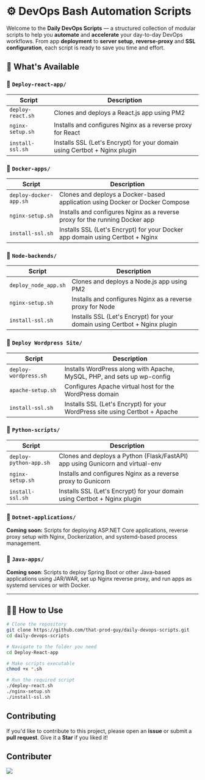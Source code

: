 # ⚙️ DevOps Bash Automation Scripts

Welcome to the **Daily DevOps Scripts** — a structured collection of modular scripts to help you **automate** and **accelerate** your day-to-day DevOps workflows. From app **deployment** to **server setup**, **reverse-proxy** and **SSL configuration**, each script is ready to save you time and effort.


## 🚀 What's Available

### 📁 `Deploy-react-app/`

| Script               | Description                                                                |
|----------------------|----------------------------------------------------------------------------|
| `deploy-react.sh`    | Clones and deploys a React.js app using PM2                                |
| `nginx-setup.sh`     | Installs and configures Nginx as a reverse proxy for React                 |
| `install-ssl.sh`     | Installs SSL (Let's Encrypt) for your domain using Certbot + Nginx plugin  |

### 📁 `Docker-apps/`



| Script               | Description                                                                |
|----------------------|----------------------------------------------------------------------------|
| `deploy-docker-app.sh`    | Clones and deploys a Docker-based application using Docker or Docker Compose                                |
| `nginx-setup.sh`     | Installs and configures Nginx as a reverse proxy for the running Docker app                |
| `install-ssl.sh`     | Installs SSL (Let's Encrypt) for your Docker app domain using Certbot + Nginx  |

### 📁 `Node-backends/`


| Script               | Description                                                                |
|----------------------|----------------------------------------------------------------------------|
| `deploy_node_app.sh`    | Clones and deploys a Node.js app using PM2                                |
| `nginx-setup.sh`     | Installs and configures Nginx as a reverse proxy for Node                 |
| `install-ssl.sh`     | Installs SSL (Let's Encrypt) for your domain using Certbot + Nginx plugin  |

### 📁 `Deploy Wordpress Site/`

| Script              | Description                                                                 |
|---------------------|-----------------------------------------------------------------------------|
| `deploy-wordpress.sh` | Installs WordPress along with Apache, MySQL, PHP, and sets up wp-config     |
| `apache-setup.sh`     | Configures Apache virtual host for the WordPress domain                     |
| `install-ssl.sh`      | Installs SSL (Let's Encrypt) for your WordPress site using Certbot + Apache |

### 📁 `Python-scripts/`

| Script               | Description                                                                       |
|----------------------|-----------------------------------------------------------------------------------|
| `deploy-python-app.sh` | Clones and deploys a Python (Flask/FastAPI) app using Gunicorn and virtual-env    |
| `nginx-setup.sh`     | Installs and configures Nginx as a reverse proxy to Gunicorn                      |
| `install-ssl.sh`     | Installs SSL (Let's Encrypt) for your domain using Certbot + Nginx plugin         |


### 📁 `Dotnet-applications/`

**Coming soon:** Scripts for deploying ASP.NET Core applications, reverse proxy setup with Nginx, Dockerization, and systemd-based process management.

### 📁 `Java-apps/`
**Coming soon**: Scripts to deploy Spring Boot or other Java-based applications using JAR/WAR, set up Nginx reverse proxy, and run apps as systemd services or with Docker.

---

## 🧑‍💻 How to Use

```bash
# Clone the repository
git clone https://github.com/that-prod-guy/daily-devops-scripts.git
cd daily-devops-scripts

# Navigate to the folder you need
cd Deploy-React-app

# Make scripts executable
chmod +x *.sh

# Run the required script
./deploy-react.sh
./nginx-setup.sh
./install-ssl.sh

```

## Contributing
If you'd like to contribute to this project, please open an **issue** or submit a **pull request**.
Give it a **Star** if you liked it!

## Contributer
<a href = "https://daoudhussain.netlify.app/">
  <img src = "https://contrib.rocks/image?repo=that-prod-guy/daily-devops-scripts"/>
</a>
